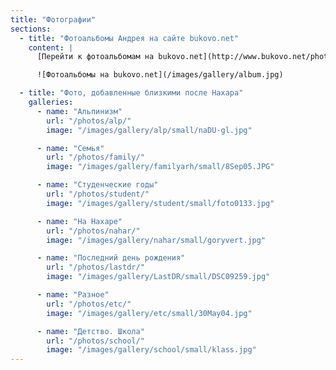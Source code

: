 ```yaml
---
title: "Фотографии"
sections:
  - title: "Фотоальбомы Андрея на сайте bukovo.net"
    content: |
      [Перейти к фотоальбомам на bukovo.net](http://www.bukovo.net/photo/index.php?cat=10006)

      ![Фотоальбомы на bukovo.net](/images/gallery/album.jpg)

  - title: "Фото, добавленные близкими после Нахара"
    galleries:
      - name: "Альпинизм"
        url: "/photos/alp/"
        image: "/images/gallery/alp/small/naDU-gl.jpg"

      - name: "Семья"
        url: "/photos/family/"
        image: "/images/gallery/familyarh/small/8Sep05.JPG"

      - name: "Студенческие годы"
        url: "/photos/student/"
        image: "/images/gallery/student/small/foto0133.jpg"

      - name: "На Нахаре"
        url: "/photos/nahar/"
        image: "/images/gallery/nahar/small/goryvert.jpg"

      - name: "Последний день рождения"
        url: "/photos/lastdr/"
        image: "/images/gallery/LastDR/small/DSC09259.jpg"

      - name: "Разное"
        url: "/photos/etc/"
        image: "/images/gallery/etc/small/30May04.jpg"

      - name: "Детство. Школа"
        url: "/photos/school/"
        image: "/images/gallery/school/small/klass.jpg"
---
```

